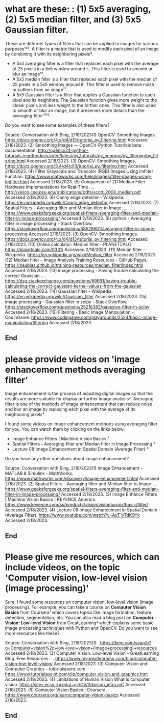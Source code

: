 # what are these: : (1) 5x5 averaging, (2) 5x5 median filter, and (3) 5x5 Gaussian filter.

These are different types of filters that can be applied to images for various purposes¹²³. A filter is a matrix that is used to modify each pixel of an image by combining it with its neighboring pixels⁴.

- A 5x5 averaging filter is a filter that replaces each pixel with the average of 25 pixels in a 5x5 window around it. This filter is used to smooth or blur an image¹².
- A 5x5 median filter is a filter that replaces each pixel with the median of 25 pixels in a 5x5 window around it. This filter is used to remove noise or outliers from an image¹⁷.
- A 5x5 Gaussian filter is a filter that applies a Gaussian function to each pixel and its neighbors. The Gaussian function gives more weight to the closer pixels and less weight to the farther ones. This filter is also used to smooth or blur an image, but it preserves more details than the averaging filter¹³¹².

Do you want to see some examples of these filters?

Source: Conversation with Bing, 2/18/2023(1) OpenCV: Smoothing Images. https://docs.opencv.org/4.x/d4/d13/tutorial_py_filtering.html Accessed 2/18/2023.
(2) Smoothing Images — OpenCV-Python Tutorials beta documentation. http://opencv24-python-tutorials.readthedocs.io/en/latest/py_tutorials/py_imgproc/py_filtering/py_filtering.html Accessed 2/18/2023.
(3) OpenCV: Smoothing Images. https://docs.opencv.org/3.4/d4/d13/tutorial_py_filtering.html Accessed 2/18/2023.
(4) Filter Grayscale and Truecolor (RGB) Images Using imfilter Function. https://www.mathworks.com/help/images/filter-images-using-imfilter.html Accessed 2/18/2023.
(5) Comparison of 2D Median Filter Hardware Implementations for Real-Time .... http://vision.cse.psu.edu/publications/pdfs/scott_2008_median.pdf Accessed 2/18/2023.
(6) Canny edge detector - Wikipedia. https://en.wikipedia.org/wiki/Canny_edge_detector Accessed 2/18/2023.
(7) Spatial Filters - Averaging filter and Median filter in Image .... https://www.geeksforgeeks.org/spatial-filters-averaging-filter-and-median-filter-in-image-processing/ Accessed 2/18/2023.
(8) python - Averaging filter in image processing - Stack Overflow. https://stackoverflow.com/questions/58528601/averaging-filter-in-image-processing Accessed 2/18/2023.
(9) OpenCV: Smoothing Images. https://docs.opencv.org/4.x/d4/d13/tutorial_py_filtering.html Accessed 2/18/2023.
(10) Online calculator: Median filter - PLANETCALC. https://planetcalc.com/9331/ Accessed 2/18/2023.
(11) Median filter - Wikipedia. https://en.wikipedia.org/wiki/Median_filter Accessed 2/18/2023.
(12) Median filter – Image Analysis Training Resources - GitHub Pages. https://neubias.github.io/training-resources/median_filter/index.html Accessed 2/18/2023.
(13) image processing - Having trouble calculating the correct Gaussian .... https://dsp.stackexchange.com/questions/69891/having-trouble-calculating-the-correct-gaussian-kernel-values-from-the-gaussian Accessed 2/18/2023.
(14) Gaussian filter - Wikipedia. https://en.wikipedia.org/wiki/Gaussian_filter Accessed 2/18/2023.
(15) image processing - Gaussian filter in scipy - Stack Overflow. https://stackoverflow.com/questions/25216382/gaussian-filter-in-scipy Accessed 2/18/2023.
(16) Filtering - Basic Image Manipulation - CodinGame. https://www.codingame.com/playgrounds/2524/basic-image-manipulation/filtering Accessed 2/18/2023.

## End


# please provide videos on 'image enhancement methods averaging filter'

Image enhancement is the process of adjusting digital images so that the results are more suitable for display or further image analysis². Averaging filter is one of the methods of image enhancement that can reduce noise and blur an image by replacing each pixel with the average of its neighboring pixels³.

I found some videos on image enhancement methods using averaging filter for you. You can watch them by clicking on the links below:

- Image Enhance Filters | Machine Vision Basics ¹
- Spatial Filters - Averaging filter and Median filter in Image Processing ³
- Lecture 08:Image Enhancement in Spatial Domain (Average Filter) ⁴

Do you have any other questions about image enhancement?

Source: Conversation with Bing, 2/18/2023(1) Image Enhancement - MATLAB & Simulink - MathWorks. https://www.mathworks.com/discovery/image-enhancement.html Accessed 2/18/2023.
(2) Spatial Filters - Averaging filter and Median filter in Image .... https://www.geeksforgeeks.org/spatial-filters-averaging-filter-and-median-filter-in-image-processing/ Accessed 2/18/2023.
(3) Image Enhance Filters | Machine Vision Basics | KEYENCE America. https://www.keyence.com/ss/products/vision/visionbasics/basic/filter/ Accessed 2/18/2023.
(4) Lecture 08:Image Enhancement in Spatial Domain (Average Filter). https://www.youtube.com/watch?v=AuT1vTdK9Yk Accessed 2/18/2023.

## End


# Please give me resources, which can include videos, on the topic 'Computer vision, low-level vision (image processing)'

Sure, I found some resources on computer vision, low-level vision (image processing). For example, you can take a course on **Computer Vision Basics** from Coursera¹ which covers topics like image formation, feature detection, segmentation, etc. You can also read a blog post on **Computer Vision: Low-level Vision** from GreatLearning² which explains some basic image processing techniques with Python and OpenCV. Do you want to see more resources like these?

Source: Conversation with Bing, 2/18/2023(1) . https://bing.com/search?q=Computer+vision%2c+low-level+vision+(image+processing)+resources Accessed 2/18/2023.
(2) Computer Vision: Low-level Vision - GreatLearning Blog: Free Resources .... https://www.mygreatlearning.com/blog/computer-vision-low-level-vision/ Accessed 2/18/2023.
(3) Computer Vision and Computer Graphics - tutorialspoint.com. https://www.tutorialspoint.com/dip/computer_vision_and_graphics.htm Accessed 2/18/2023.
(4) Limitations of Human Vision What is computer vision. https://sites.ecse.rpi.edu/~qji/CV/3dvision_intro.pdf Accessed 2/18/2023.
(5) Computer Vision Basics | Coursera. https://www.coursera.org/learn/computer-vision-basics Accessed 2/18/2023.

## End